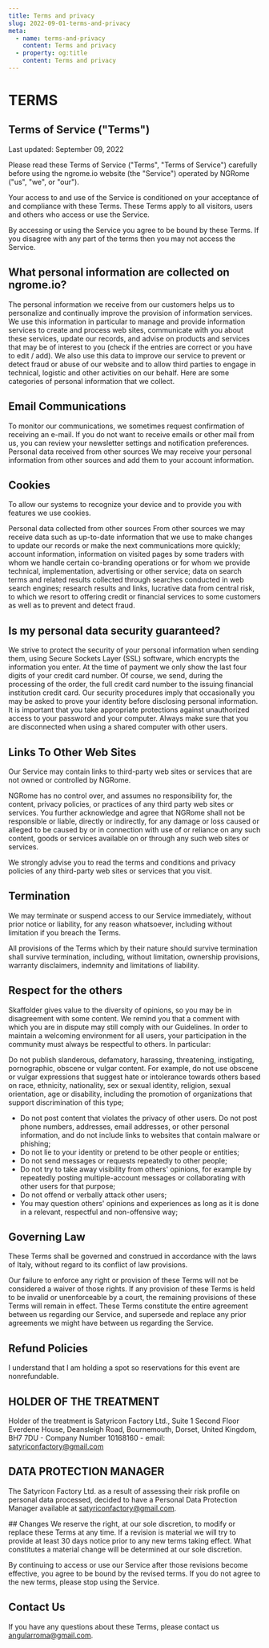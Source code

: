 ```yaml
---
title: Terms and privacy
slug: 2022-09-01-terms-and-privacy
meta:
  - name: terms-and-privacy
    content: Terms and privacy
  - property: og:title
    content: Terms and privacy
---
```


# TERMS

## Terms of Service ("Terms")
Last updated: September 09, 2022

Please read these Terms of Service ("Terms", "Terms of Service") carefully before using the ngrome.io website (the "Service") operated by NGRome ("us", "we", or "our").

Your access to and use of the Service is conditioned on your acceptance of and compliance with these Terms. These Terms apply to all visitors, users and others who access or use the Service.

By accessing or using the Service you agree to be bound by these Terms. If you disagree with any part of the terms then you may not access the Service.


## What personal information are collected on ngrome.io?

The personal information we receive from our customers helps us to personalize and continually improve the provision of information services. We use this information in particular to manage and provide information services to create and process web sites, communicate with you about these services, update our records, and advise on products and services that may be of interest to you (check if the entries are correct or you have to edit / add). We also use this data to improve our service to prevent or detect fraud or abuse of our website and to allow third parties to engage in technical, logistic and other activities on our behalf. Here are some categories of personal information that we collect.

## Email Communications

To monitor our communications, we sometimes request confirmation of receiving an e-mail. If you do not want to receive emails or other mail from us, you can review your newsletter settings and notification preferences. Personal data received from other sources We may receive your personal information from other sources and add them to your account information.


## Cookies
To allow our systems to recognize your device and to provide you with features we use cookies.

Personal data collected from other sources
From other sources we may receive data such as up-to-date information that we use to make changes to update our records or make the next communications more quickly; account information, information on visited pages by some traders with whom we handle certain co-branding operations or for whom we provide technical, implementation, advertising or other service; data on search terms and related results collected through searches conducted in web search engines; research results and links, lucrative data from central risk, to which we resort to offering credit or financial services to some customers as well as to prevent and detect fraud.


## Is my personal data security guaranteed?
We strive to protect the security of your personal information when sending them, using Secure Sockets Layer (SSL) software, which encrypts the information you enter. At the time of payment we only show the last four digits of your credit card number. Of course, we send, during the processing of the order, the full credit card number to the issuing financial institution credit card. Our security procedures imply that occasionally you may be asked to prove your identity before disclosing personal information. It is important that you take appropriate protections against unauthorized access to your password and your computer. Always make sure that you are disconnected when using a shared computer with other users.


## Links To Other Web Sites
Our Service may contain links to third-party web sites or services that are not owned or controlled by NGRome.

NGRome has no control over, and assumes no responsibility for, the content, privacy policies, or practices of any third party web sites or services. You further acknowledge and agree that NGRome shall not be responsible or liable, directly or indirectly, for any damage or loss caused or alleged to be caused by or in connection with use of or reliance on any such content, goods or services available on or through any such web sites or services.

We strongly advise you to read the terms and conditions and privacy policies of any third-party web sites or services that you visit.


## Termination
We may terminate or suspend access to our Service immediately, without prior notice or liability, for any reason whatsoever, including without limitation if you breach the Terms.

All provisions of the Terms which by their nature should survive termination shall survive termination, including, without limitation, ownership provisions, warranty disclaimers, indemnity and limitations of liability.


## Respect for the others
Skaffolder gives value to the diversity of opinions, so you may be in disagreement with some content. We remind you that a comment with which you are in dispute may still comply with our Guidelines. In order to maintain a welcoming environment for all users, your participation in the community must always be respectful to others. In particular:

Do not publish slanderous, defamatory, harassing, threatening, instigating, pornographic, obscene or vulgar content. For example, do not use obscene or vulgar expressions that suggest hate or intolerance towards others based on race, ethnicity, nationality, sex or sexual identity, religion, sexual orientation, age or disability, including the promotion of organizations that support discrimination of this type;

- Do not post content that violates the privacy of other users. Do not post phone numbers, addresses, email addresses, or other personal information, and do not include links to websites that contain malware or phishing;
- Do not lie to your identity or pretend to be other people or entities;
- Do not send messages or requests repeatedly to other people;
- Do not try to take away visibility from others' opinions, for example by repeatedly posting multiple-account messages or collaborating with other users for that purpose;
- Do not offend or verbally attack other users;
- You may question others' opinions and experiences as long as it is done in a relevant, respectful and non-offensive way;

## Governing Law
These Terms shall be governed and construed in accordance with the laws of Italy, without regard to its conflict of law provisions.

Our failure to enforce any right or provision of these Terms will not be considered a waiver of those rights. If any provision of these Terms is held to be invalid or unenforceable by a court, the remaining provisions of these Terms will remain in effect. These Terms constitute the entire agreement between us regarding our Service, and supersede and replace any prior agreements we might have between us regarding the Service.

## Refund Policies
I understand that I am holding a spot so reservations for this event are nonrefundable.


## HOLDER OF THE TREATMENT
Holder of the treatment is Satyricon Factory Ltd., Suite 1 Second Floor Everdene House, Deansleigh Road, Bournemouth, Dorset, United Kingdom, BH7 7DU - Company Number 10168160 - email: satyriconfactory@gmail.com


## DATA PROTECTION MANAGER
The Satyricon Factory Ltd. as a result of assessing their risk profile on personal data processed, decided to have a Personal Data Protection Manager available at satyriconfactory@gmail.com.


## Changes
We reserve the right, at our sole discretion, to modify or replace these Terms at any time. If a revision is material we will try to provide at least 30 days notice prior to any new terms taking effect. What constitutes a material change will be determined at our sole discretion.

By continuing to access or use our Service after those revisions become effective, you agree to be bound by the revised terms. If you do not agree to the new terms, please stop using the Service.


## Contact Us
If you have any questions about these Terms, please contact us angularroma@gmail.com.


